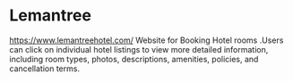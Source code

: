 # Lemantree

https://www.lemantreehotel.com/
Website for Booking Hotel rooms .Users can click on individual hotel listings to view more detailed information, including room types, photos, descriptions, amenities, policies, and cancellation terms.
